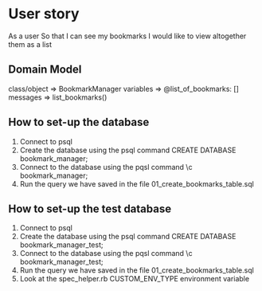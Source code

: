 # User story

As a user
So that I can see my bookmarks
I would like to view altogether them as a list

## Domain Model

class/object => BookmarkManager
variables => @list_of_bookmarks: []
messages => list_bookmarks()

## How to set-up the database

1. Connect to psql
2. Create the database using the psql command CREATE DATABASE bookmark_manager;
3. Connect to the database using the pqsl command \c bookmark_manager;
4. Run the query we have saved in the file 01_create_bookmarks_table.sql

## How to set-up the test database

1. Connect to psql
2. Create the database using the psql command CREATE DATABASE bookmark_manager_test;
3. Connect to the database using the pqsl command \c bookmark_manager_test;
4. Run the query we have saved in the file 01_create_bookmarks_table.sql
5. Look at the spec_helper.rb CUSTOM_ENV_TYPE environment variable